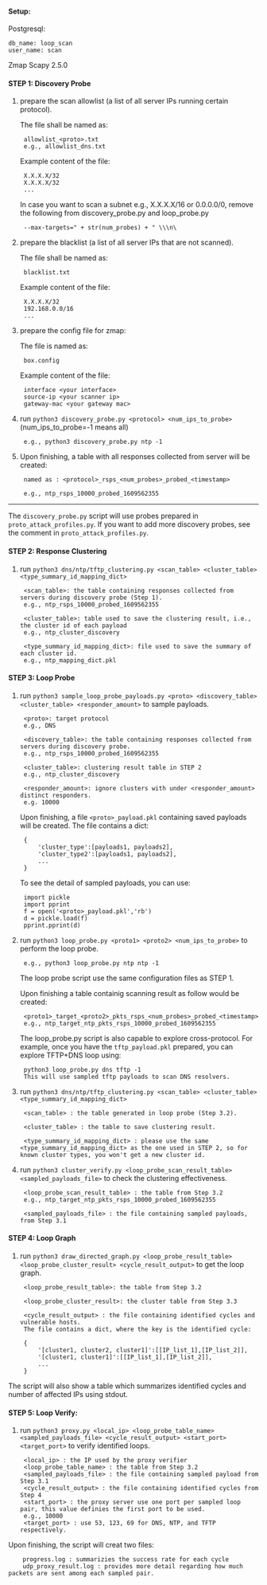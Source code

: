 #### Setup:

Postgresql:

    db_name: loop_scan
    user_name: scan

Zmap
Scapy 2.5.0

#### STEP 1: Discovery Probe
1. prepare the scan allowlist (a list of all server IPs running certain protocol).

    The file shall be named as:
        
        allowlist_<proto>.txt 
        e.g., allowlist_dns.txt
        
    Example content of the file:

        X.X.X.X/32
        X.X.X.X/32
        ...

    In case you want to scan a subnet e.g., X.X.X.X/16 or 0.0.0.0/0, remove the following from discovery_probe.py and loop_probe.py

        --max-targets=" + str(num_probes) + " \\\n\
    


2. prepare the blacklist (a list of all server IPs that are not scanned).

    The file shall be named as:
        
        blacklist.txt
    
    Example content of the file:

        X.X.X.X/32
        192.168.0.0/16
        ...

3. prepare the config file for zmap:

    The file is named as:

        box.config
    
    Example content of the file:

        interface <your interface>
        source-ip <your scanner ip>
        gateway-mac <your gateway mac>
    

4. run ```python3 discovery_probe.py <protocol> <num_ips_to_probe>``` (num_ips_to_probe=-1 means all)

        e.g., python3 discovery_probe.py ntp -1

5. Upon finishing, a table with all responses collected from server will be created:

        named as : <protocol>_rsps_<num_probes>_probed_<timestamp>
    
        e.g., ntp_rsps_10000_probed_1609562355

--------------

The ```discovery_probe.py``` script will use probes prepared in ```proto_attack_profiles.py```. If you want to add more discovery probes, see the comment in ```proto_attack_profiles.py```.


#### STEP 2: Response Clustering
1. run ```python3 dns/ntp/tftp_clustering.py <scan_table> <cluster_table> <type_summary_id_mapping_dict>```

        <scan_table>: the table containing responses collected from servers during discovery probe (Step 1).
        e.g., ntp_rsps_10000_probed_1609562355

        <cluster_table>: table used to save the clustering result, i.e., the cluster id of each payload
        e.g., ntp_cluster_discovery

        <type_summary_id_mapping_dict>: file used to save the summary of each cluster id.
        e.g., ntp_mapping_dict.pkl



#### STEP 3: Loop Probe
1. run ```python3 sample_loop_probe_payloads.py <proto> <discovery_table> <cluster_table> <responder_amount>``` to sample payloads.

        <proto>: target protocol
        e.g., DNS

        <discovery_table>: the table containing responses collected from servers during discovery probe.
        e.g., ntp_rsps_10000_probed_1609562355

        <cluster_table>: clustering result table in STEP 2
        e.g., ntp_cluster_discovery

        <responder_amount>: ignore clusters with under <responder_amount> distinct responders.
        e.g. 10000

    Upon finishing, a file ```<proto>_payload.pkl``` containing saved payloads will be created.
    The file contains a dict:

        {
            'cluster_type':[payloads1, payloads2],
            'cluster_type2':[payloads1, payloads2],
            ...
        }
    
    To see the detail of sampled payloads, you can use:

        import pickle
        import pprint
        f = open('<proto>_payload.pkl','rb')
        d = pickle.load(f)
        pprint.pprint(d)


2. run ```python3 loop_probe.py <proto1> <proto2> <num_ips_to_probe>``` to perform the loop probe.

        e.g., python3 loop_probe.py ntp ntp -1

    The loop probe script use the same configuration files as STEP 1. 

    Upon finishing a table containig scanning result as follow would be created:

        <proto1>_target_<proto2>_pkts_rsps_<num_probes>_probed_<timestamp>
        e.g., ntp_target_ntp_pkts_rsps_10000_probed_1609562355


    The loop_probe.py script is also capable to explore cross-protocol. For example, once you have the ```tftp_payload.pkl``` prepared, you can explore TFTP+DNS loop using:

        python3 loop_probe.py dns tftp -1
        This will use sampled tftp payloads to scan DNS resolvers.

3. run ```python3 dns/ntp/tftp_clustering.py <scan_table> <cluster_table> <type_summary_id_mapping_dict>```

        <scan_table> : the table generated in loop probe (Step 3.2).

        <cluster_table> : the table to save clustering result.

        <type_summary_id_mapping_dict> : please use the same <type_summary_id_mapping_dict> as the one used in STEP 2, so for known cluster types, you won't get a new cluster id.

4. run ```python3 cluster_verify.py <loop_probe_scan_result_table> <sampled_payloads_file>``` to check the clustering effectiveness. 

        <loop_probe_scan_result_table> : the table from Step 3.2
        e.g., ntp_target_ntp_pkts_rsps_10000_probed_1609562355

        <sampled_payloads_file> : the file containing sampled payloads, from Step 3.1


#### STEP 4: Loop Graph
1. run ```python3 draw_directed_graph.py <loop_probe_result_table> <loop_probe_cluster_result> <cycle_result_output>``` to get the loop graph.

        <loop_probe_result_table>: the table from Step 3.2 
        
        <loop_probe_cluster_result>: the cluster table from Step 3.3

        <cycle_result_output> : the file containing identified cycles and vulnerable hosts.
        The file contains a dict, where the key is the identified cycle:

        {
            '[cluster1, cluster2, cluster1]':[[IP_list_1],[IP_list_2]],
            '[cluster1, cluster1]':[[IP_list_1],[IP_list_2]],
            ...
        }


The script will also show a table which summarizes identified cycles and number of affected IPs using stdout.

#### STEP 5: Loop Verify:
1. run ```python3 proxy.py <local_ip> <loop_probe_table_name> <sampled_payloads_file> <cycle_result_output> <start_port> <target_port>``` to verify identified loops.

        <local_ip> : the IP used by the proxy verifier
        <loop_probe_table_name> : the table from Step 3.2
        <sampled_payloads_file> : the file containing sampled payload from Step 3.1
        <cycle_result_output> : the file containing identified cycles from Step 4
        <start_port> : the proxy server use one port per sampled loop pair, this value definies the first port to be used.
        e.g., 10000
        <target_port> : use 53, 123, 69 for DNS, NTP, and TFTP respectively.


Upon finishing, the script will creat two files:

        progress.log : summarizies the success rate for each cycle
        udp_proxy_result.log : provides more detail regarding how much packets are sent among each sampled pair.

    
